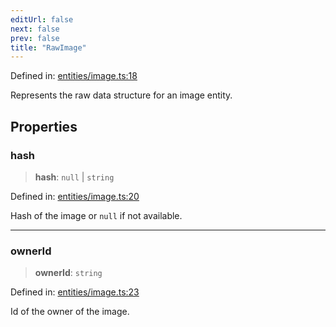 ```yaml
---
editUrl: false
next: false
prev: false
title: "RawImage"
---
```


Defined in: [entities/image.ts:18](https://github.com/KingsBeCattz/Kodkord/blob/5983eab654eb4f3b9082e138abddc2d7f9dac808/packages/classes/src/entities/image.ts#L18)

Represents the raw data structure for an image entity.

## Properties

### hash

> **hash**: `null` \| `string`

Defined in: [entities/image.ts:20](https://github.com/KingsBeCattz/Kodkord/blob/5983eab654eb4f3b9082e138abddc2d7f9dac808/packages/classes/src/entities/image.ts#L20)

Hash of the image or `null` if not available.

***

### ownerId

> **ownerId**: `string`

Defined in: [entities/image.ts:23](https://github.com/KingsBeCattz/Kodkord/blob/5983eab654eb4f3b9082e138abddc2d7f9dac808/packages/classes/src/entities/image.ts#L23)

Id of the owner of the image.
